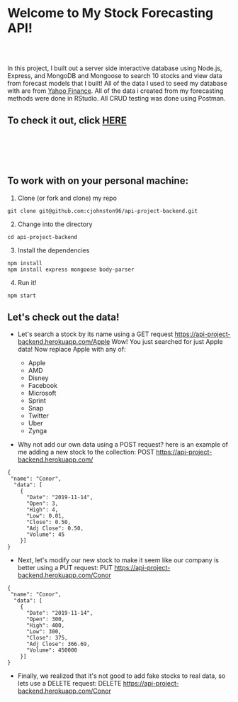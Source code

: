 # Welcome to My Stock Forecasting API!
<pre>


</pre>
In this project, I built out a server side interactive database using Node.js, Express, and MongoDB and Mongoose to search 10 stocks and view data from forecast models that I built! All of the data I used to seed my database with are from [Yahoo Finance](www.finance.yahoo.com/). All of the data i created from my forecasting methods were done in RStudio. All CRUD testing was done using Postman.

## To check it out, click [HERE](https://api-project-backend.herokuapp.com/) 
<pre>
 
 
 
 
</pre>
## To work with on your personal machine:

1. Clone (or fork and clone) my repo
```
git clone git@github.com:cjohnston96/api-project-backend.git
```
2. Change into the directory
```
cd api-project-backend
```
3. Install the dependencies
```
npm install
npm install express mongoose body-parser
```
4. Run it!
```
npm start
```

## Let's check out the data!

- Let's search a stock by its name using a GET request
    https://api-project-backend.herokuapp.com/Apple
    Wow! You just searched for just Apple data! Now replace Apple with any of:
    - Apple
    - AMD
    - Disney
    - Facebook
    - Microsoft
    - Sprint
    - Snap
    - Twitter
    - Uber
    - Zynga

- Why not add our own data using a POST request?
    here is an example of me adding a new stock to the collection:
    POST https://api-project-backend.herokuapp.com/
```
{
 "name": "Conor",
  "data": [
    {
      "Date": "2019-11-14",
      "Open": 3,
      "High": 4,
      "Low": 0.01,
      "Close": 0.50,
      "Adj Close": 0.50,
      "Volume": 45
    }]
}
```

- Next, let's modify our new stock to make it seem like our company is better using a PUT request:
    PUT https://api-project-backend.herokuapp.com/Conor
```
{
 "name": "Conor",
  "data": [
    {
      "Date": "2019-11-14",
      "Open": 300,
      "High": 400,
      "Low": 300,
      "Close": 375,
      "Adj Close": 366.69,
      "Volume": 450000
    }]
}
```

- Finally, we realized that it's not good to add fake stocks to real data, so lets use a DELETE request:
    DELETE https://api-project-backend.herokuapp.com/Conor